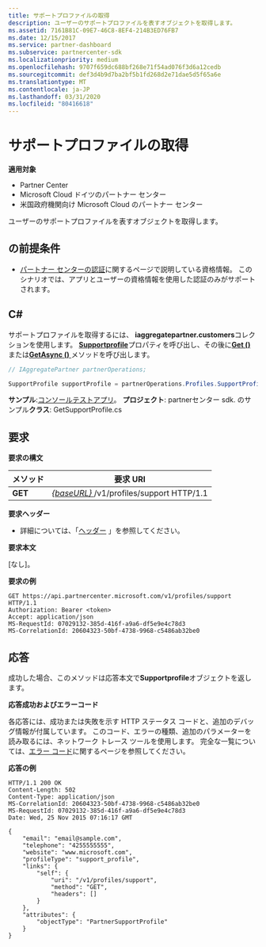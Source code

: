 ```yaml
---
title: サポートプロファイルの取得
description: ユーザーのサポートプロファイルを表すオブジェクトを取得します。
ms.assetid: 7161B81C-09E7-46C8-8EF4-214B3ED76FB7
ms.date: 12/15/2017
ms.service: partner-dashboard
ms.subservice: partnercenter-sdk
ms.localizationpriority: medium
ms.openlocfilehash: 9707f659dc688bf268e71f54ad076f3d6a12cedb
ms.sourcegitcommit: def3d4b9d7ba2bf5b1fd268d2e71dae5d5f65a6e
ms.translationtype: MT
ms.contentlocale: ja-JP
ms.lasthandoff: 03/31/2020
ms.locfileid: "80416618"
---
```

# <a name="get-support-profile"></a>サポートプロファイルの取得


**適用対象**

- Partner Center
- Microsoft Cloud ドイツのパートナー センター
- 米国政府機関向け Microsoft Cloud のパートナー センター

ユーザーのサポートプロファイルを表すオブジェクトを取得します。

## <a name="span-idprerequisitesspan-idprerequisitesspan-idprerequisitesprerequisites"></a><span id="Prerequisites"/><span id="prerequisites"/><span id="PREREQUISITES"/>の前提条件

- [パートナー センターの認証](partner-center-authentication.md)に関するページで説明している資格情報。 このシナリオでは、アプリとユーザーの資格情報を使用した認証のみがサポートされます。

## <a name="span-idc_span-idc_c"></a><span id="C_"/><span id="c_"/>C#

サポートプロファイルを取得するには、 **iaggregatepartner.customers**コレクションを使用します。 [**Supportprofile**](https://docs.microsoft.com/dotnet/api/microsoft.store.partnercenter.profiles.isupportprofile)プロパティを呼び出し、その後に[**Get ()** ](https://docs.microsoft.com/dotnet/api/microsoft.store.partnercenter.profiles.isupportprofile.get)または[**GetAsync ()** ](https://docs.microsoft.com/dotnet/api/microsoft.store.partnercenter.profiles.isupportprofile.getasync)メソッドを呼び出します。

``` csharp
// IAggregatePartner partnerOperations;

SupportProfile supportProfile = partnerOperations.Profiles.SupportProfile.Get();
```

**サンプル**:[コンソールテストアプリ](console-test-app.md)。 **プロジェクト**: partnerセンター sdk. のサンプル**クラス**: GetSupportProfile.cs

## <a name="span-idrequestspan-idrequestspan-idrequestrequest"></a><span id="Request"/><span id="request"/><span id="REQUEST"/>要求

**要求の構文**

| メソッド  | 要求 URI                                                              |
|---------|--------------------------------------------------------------------------|
| **GET** | [ *{baseURL}* ](partner-center-rest-urls.md)/v1/profiles/support HTTP/1.1 |

**要求ヘッダー**

- 詳細については、「[ヘッダー](headers.md) 」を参照してください。

**要求本文**

[なし]。

**要求の例**

```http
GET https://api.partnercenter.microsoft.com/v1/profiles/support HTTP/1.1
Authorization: Bearer <token>
Accept: application/json
MS-RequestId: 07029132-385d-416f-a9a6-df5e9e4c78d3
MS-CorrelationId: 20604323-50bf-4738-9968-c5486ab32be0
```

## <a name="span-idresponsespan-idresponsespan-idresponseresponse"></a><span id="Response"/><span id="response"/><span id="RESPONSE"/>応答

成功した場合、このメソッドは応答本文で**Supportprofile**オブジェクトを返します。

**応答成功およびエラーコード**

各応答には、成功または失敗を示す HTTP ステータス コードと、追加のデバッグ情報が付属しています。 このコード、エラーの種類、追加のパラメーターを読み取るには、ネットワーク トレース ツールを使用します。 完全な一覧については、[エラー コード](error-codes.md)に関するページを参照してください。

**応答の例**

```http
HTTP/1.1 200 OK
Content-Length: 502
Content-Type: application/json
MS-CorrelationId: 20604323-50bf-4738-9968-c5486ab32be0
MS-RequestId: 07029132-385d-416f-a9a6-df5e9e4c78d3
Date: Wed, 25 Nov 2015 07:16:17 GMT

{
    "email": "email@sample.com",
    "telephone": "4255555555",
    "website": "www.microsoft.com",
    "profileType": "support_profile",
    "links": {
        "self": {
            "uri": "/v1/profiles/support",
            "method": "GET",
            "headers": []
        }
    },
    "attributes": {
        "objectType": "PartnerSupportProfile"
    }
}
```